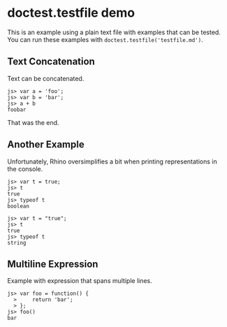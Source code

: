 doctest.testfile demo
=====================

This is an example using a plain text file with examples that can be tested.
You can run these examples with `doctest.testfile('testfile.md')`.

Text Concatenation
------------------

Text can be concatenated.

	js> var a = 'foo';
	js> var b = 'bar';
	js> a + b
	foobar

That was the end.

Another Example
---------------

Unfortunately, Rhino oversimplifies a bit when printing representations in the console.

	js> var t = true;
	js> t
	true
	js> typeof t
	boolean

	js> var t = "true";
	js> t
	true
	js> typeof t
	string

Multiline Expression
--------------------

Example with expression that spans multiple lines.

	js> var foo = function() {
	  >     return 'bar';
	  > };
	js> foo()
	bar

